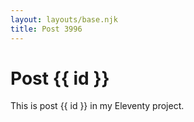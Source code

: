 ```yaml
---
layout: layouts/base.njk
title: Post 3996
---
```


# Post {{ id }}

This is post {{ id }} in my Eleventy project.

